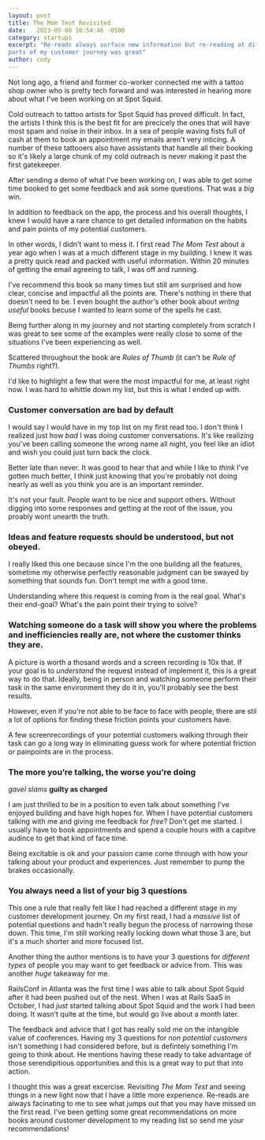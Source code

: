 ```yaml
---
layout: post
title: The Mom Test Revisited
date:   2023-05-08 16:54:46 -0500
category: startups
excerpt: "Re-reads always surface new information but re-reading at different
parts of my customer journey was great"
author: cody
---
```


Not long ago, a friend and former co-worker connected me with a tattoo shop
owner who is pretty tech forward and was interested in hearing more about what
I've been working on at Spot Squid.

Cold outreach to tattoo artists for Spot Squid has proved difficult.  In fact,
the artists I think this is the best fit for are precicely the ones that will
have most spam and noise in their inbox.  In a sea of people waving fists full
of cash at them to book an appointment my emails aren't very inticing. A number
of these tattooers also have assistants that handle all their booking so it's
likely a large chunk of my cold outreach is never making it past the first
gatekeeper.

<!-- I got an email connecting the two of us the day before leaving for Rails conf, -->
<!-- that was part of the wave of good luck that I seemed to manifest with a little -->
<!-- persistance and a tattoo [link post] -->

<!-- I received some really amazing advice at Rails conf about Spot Squid.  I had -->
<!-- finally worked up the courage to start talking about what I was working on last -->
<!-- year at Rails SaaS and was able to finally launch the first version of Spot -->
<!-- Squid a few weeks after the conference. -->

<!-- This was the first time I was at a conference with my own startup's problems to -->
<!-- solve and customers to find.  Just talking to people about what I was working -->
<!-- on and some of the interesting situations I've found myself while getting -->
<!-- feedback for an i -->
<!-- This was the first time I was at a confernce with my own startup's problems to -->
<!-- solve and customers to find.  I got some great advice from people's who's -->
<!-- opinions I really admire. -->

<!-- Some of the more interesting conversatsions were around sales. -->

<!-- Believe it or not, in a former life, I was selling mortages on the phone 5-6 -->
<!-- days a week.  Making 100 calls a day and hearing 'No' as one of the more polite -->
<!-- things during my day, I was ready to get hurt again. -->

<!-- I decided instead of telling this potential evangalist customer what I could do -->
<!-- for them, I decided to show them. -->  

<!-- (Talk about demo and customizations) -->

After sending a demo of what I've been working on, I was able to get some time
booked to get some feedback and ask some questions. That was a _big_ win. 
<!-- I would say the potential customer is exactly what I wrote out would be an ideal avatar and someone that -->
<!-- could potential be a partner or evangalist. -->
In addition to feedback on the app, the process and his overall thoughts, I knew
I would have a rare chance to get detailed information on the habits and pain
points of my potential customers.

In other words, I didn't want to mess it. I first read _The Mom Test_ about a year ago when I was at a much different stage in my building. I knew it was a pretty quick read and packed with useful information.  Within 20 minutes of getting the email agreeing to talk, I was off and running.

I've recommend this book so many times but still am surprised and how clear,
concise and impactful all the points are.  There's nothing in there that doesn't
need to be. I even bought the author's other book about _writng useful_ books
becuse I wanted to learn some of the spells he cast.

<!-- One thing that was very interesting is I'm in a much different place with the -->
<!-- same product reading this. I was able to see some specific examples that were a -->
<!-- really close analog to situations I'be been experiencing as well. -->
Being further along in my journey and not starting completely from scratch I was
great to see some of the examples were really close to some of the situations
I've been experiencing as well.

Scattered throughout the book are _Rules of Thumb_ (it can't be
_Rule of Thumbs_ right?).  

I'd like to highlight a few that were the most impactful for me, at least right
now.  I was hard to whittle down my list, but this is what I ended up with.
<!-- I'm going to talk about -->
<!-- some of the most impactful for me, right now.  I think this would be a good -->
<!-- exercise to do again down the line and see how my answers may have changed. -->

### Customer conversation are bad by default

I would say I would have in my top list on my first read too. I don't think I realized just how _bad_ I was doing customer conversations.
It's like realizing you've been calling someone the wrong name all night, you
feel like an idiot and wish you could just turn back the clock.

Better late than never. It was good to hear that and while I like to _think_
I've gotten much better, I think just knowing that you're probably not doing
nearly as well as you think you are is an important reminder.

It's not your fault. People want to be nice and support others. Without
digging into some responses and getting at the root of the issue, you proably
wont unearth the truth.

### Ideas and feature requests should be understood, but not obeyed.

I really liked this one because since
I'm the one building all the features, sometime my otherwise perfectly
reasonable judgment can be swayed by something that sounds fun.  Don't tempt me
with a good time.

Understanding where this request is coming from is the real goal.  What's their
end-goal? What's the pain point their trying to solve?

### Watching someone do a task will show you where the problems and inefficiencies really are, not where the customer thinks they are.

A picture is worth a thosand words and a screen recording is 10x that.
If your goal is to _understand_ the request instead of implement it, this is a
great way to do that. Ideally, being in person and watching someone perform
their task in the same environment they do it in, you'll probably see the best
results.

However, even if you're not able to be face to face with people, there are stil a lot of options
for finding these friction points your customers have.

A few screenrecordings of your potential customers walking through their task
can go a long way in eliminating guess work for where potential friction or
painpoints are in the process.
<!-- A picture is worth a thosand words and a screen recording is 10x that.  Even if -->
<!-- you're not able to be face to face with people, there are stil a lot of options -->
<!-- for finding these friction points your customers have. -->  


### The more you’re talking, the worse you’re doing

*gavel slams* **guilty as charged**

I am just thrilled to be in a position to even talk about something I've enjoyed building and have high hopes for. 
When I have potential customers talking with me and giving me feedback for _free_?  Don't get me
started. I usually have to book appointments and spend a couple hours with a
capitve audince to get that kind of face time.

Being excitable is ok and your passion came come through with how your talking
about your product and experiences.  Just remember to pump the brakes
occasionally.

### You always need a list of your big 3 questions

This one a rule that really felt like I had reached a different stage in my
customer development journey. On my first read, I
had a _massive_ list of potential questions and hadn't really begun the process of
narrowing those down.  This time, I'm still working really locking down what
those 3 are, but it's a much shorter and more focused list.

Another thing the author mentions is to have your 3 questions for _different types_ of people you may want to get
feedback or advice from. This was another _huge_ takeaway for me.

RailsConf in Atlanta was the first time I was able to talk about Spot Squid
after it had been pushed out of the nest.  When I was at Rails SaaS in October, I had
_just_ started talking about Spot Squid and the work I had been doing.  It wasn't
quite at the time, but would go live about a month later.

The feedback and advice that I got has really sold me on the intangible value of
conferences. Having my 3 questions for _non potential customers_ isn't something
I had considered before, but is defintely something I'm going to think about.
He mentions having these ready to take advantage of those serendipitious
opportunities and this is a great way to put that into action.

I thought this was a great excercise.  Revisiting _The Mom Test_ and seeing
things in a new light now that I have a little more experience. Re-reads are
always facinating to me to see what jumps out that you may have missed on the
first read. I've been getting some great recommendations on more books around
customer development to my reading list so send me your recommendations!
